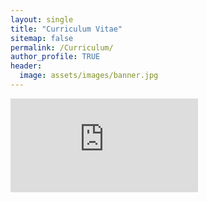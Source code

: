 ```yaml
---
layout: single
title: "Curriculum Vitae"
sitemap: false
permalink: /Curriculum/
author_profile: TRUE
header:
  image: assets/images/banner.jpg
---
```


<embed src="https://raw.githubusercontent.com/els285/cv/main/v1.pdf?token=GHSAT0AAAAAABZ2KCWWDDIF7GGELNQEMWS2Y3EGD2Q" type="application/pdf" />


<!-- ---
title: "CV"
permalink: /cv/
---
<!-- 
<a href="https://raw.githubusercontent.com/els285/cv/main/v1.pdf?token=GHSAT0AAAAAABZ2KCWWBXYFQWD7NCFETCCMY3EFJ7A" target="_blank">PDF.</a> -->

<!-- <embed src="https://raw.githubusercontent.com/els285/cv/main/v1.pdf?token=GHSAT0AAAAAABZ2KCWWDDIF7GGELNQEMWS2Y3EGD2Q" type="application/pdf"> --> 



